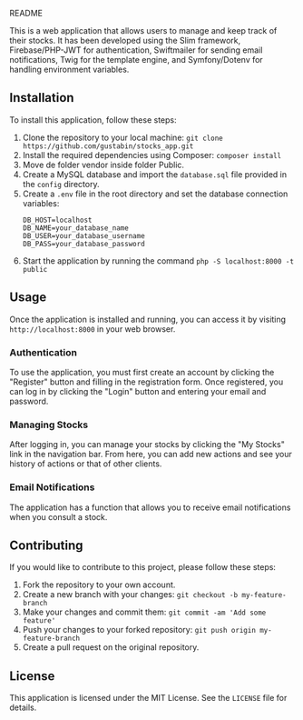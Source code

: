 README

This is a web application that allows users to manage and keep track of their stocks. It has been developed using the Slim framework, Firebase/PHP-JWT for authentication, Swiftmailer for sending email notifications, Twig for the template engine, and Symfony/Dotenv for handling environment variables.

## Installation

To install this application, follow these steps:

1. Clone the repository to your local machine: `git clone https://github.com/gustabin/stocks_app.git`
2. Install the required dependencies using Composer: `composer install`
3. Move de folder vendor inside folder Public.
4. Create a MySQL database and import the `database.sql` file provided in the `config` directory.
5. Create a `.env` file in the root directory and set the database connection variables:
   ```
   DB_HOST=localhost
   DB_NAME=your_database_name
   DB_USER=your_database_username
   DB_PASS=your_database_password
   ```
6. Start the application by running the command `php -S localhost:8000 -t public`

## Usage

Once the application is installed and running, you can access it by visiting `http://localhost:8000` in your web browser.

### Authentication

To use the application, you must first create an account by clicking the "Register" button and filling in the registration form. Once registered, you can log in by clicking the "Login" button and entering your email and password.

### Managing Stocks

After logging in, you can manage your stocks by clicking the "My Stocks" link in the navigation bar. From here, you can add new actions and see your history of actions or that of other clients.

### Email Notifications

The application has a function that allows you to receive email notifications when you consult a stock.

## Contributing

If you would like to contribute to this project, please follow these steps:

1. Fork the repository to your own account.
2. Create a new branch with your changes: `git checkout -b my-feature-branch`
3. Make your changes and commit them: `git commit -am 'Add some feature'`
4. Push your changes to your forked repository: `git push origin my-feature-branch`
5. Create a pull request on the original repository.

## License

This application is licensed under the MIT License. See the `LICENSE` file for details.

